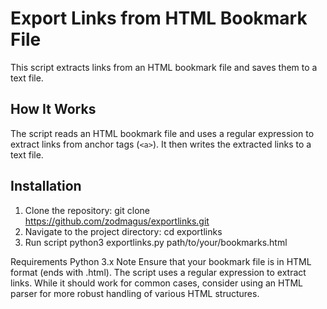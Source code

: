 # Export Links from HTML Bookmark File

This script extracts links from an HTML bookmark file and saves them to a text file.

## How It Works

The script reads an HTML bookmark file and uses a regular expression to extract links from anchor tags (`<a>`). It then writes the extracted links to a text file.

## Installation

1. Clone the repository:
   git clone https://github.com/zodmagus/exportlinks.git
2. Navigate to the project directory:
   cd exportlinks
3. Run script
   python3 exportlinks.py path/to/your/bookmarks.html

Requirements
Python 3.x
Note
Ensure that your bookmark file is in HTML format (ends with .html).
The script uses a regular expression to extract links. While it should work for common cases, consider using an HTML parser for more robust handling of various HTML structures.
